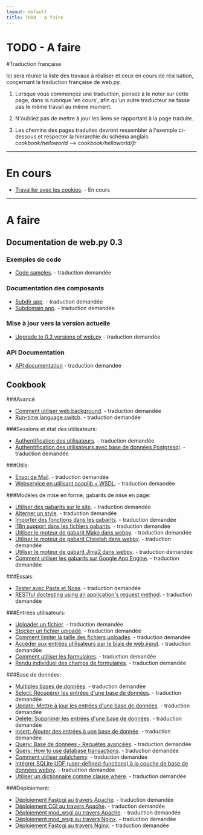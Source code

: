```yaml
---
layout: default
title: TODO - A faire
---
```


# TODO - A faire

#Traduction française

Ici sera réunie la liste des travaux à réaliser et ceux en cours de réalisation, conçernant la traduction française de web.py.

1. Lorsque vous commençez une traduction, pensez à le noter sur cette page, dans la rubrique 'en cours',  afin qu'un autre traducteur ne fasse pas le même travail au même moment.

1. N'oubliez pas de mettre à jour les liens se rapportant à la page traduite.

1. Les chemins des pages traduites devront ressembler à l'exemple ci-dessous et respecter la hierarchie du schéma anglais:
	*cookbook/helloworld* --> *cookbook/helloworld/fr*

-------------------------------------------------

# En cours

* [Travailler avec les cookies](/cookbook/cookies). - En cours

---

# A faire

## Documentation de web.py 0.3


### Exemples de code

* [Code samples](/src). - traduction demandée

### Documentation des composants

* [Subdir app](/docs/0.3/apps/subdir). - traduction demandée
* [Subdomain app](/docs/0.3/apps/subdomain). - traduction demandée

### Mise à jour vers la version actuelle 

* [Upgrade to 0.3 versions of web.py](/docs/0.3/upgrade) - traduction demandée

### API Documentation

* [API documentation](/docs/0.3/api) - traduction demandée


## Cookbook


###Avancé

* [Comment utiliser web.background](/cookbook/background). - traduction demandée
* [Run-time language switch](/cookbook/runtime-language-switch). - traduction demandée

###Sessions et état des utilisateurs:


* [Authentification des utilisateurs](/cookbook/userauth). - traduction demandée
* [Authentification des utilisateurs avec base de données Postgresql](/cookbook/userauthpgsql). - traduction demandée


###Utils:

* [Envoi de Mail](/cookbook/sendmail). - traduction demandée
* [Webservice en utilisant soaplib + WSDL](/cookbook/webservice). - traduction demandée

###Modèles de mise en forme, gabarits de mise en page:

* [Utiliser des gabarits sur le site](/cookbook/layout_template). - traduction demandée
* [Alterner un style](/cookbook/alternating_style). - traduction demandée
* [Importer des fonctions dans les gabarits](/cookbook/template_import). - traduction demandée
* [i18n support dans les fichiers gabarits](/cookbook/i18n_support_in_template_file ). - traduction demandée
* [Utiliser le moteur de gabarit Mako dans webpy](/cookbook/template_mako). - traduction demandée
* [Utiliser le moteur de gabarit Cheetah dans webpy](/cookbook/template_cheetah). - traduction demandée
* [Utiliser le moteur de gabarit  Jinja2 dans webpy](/cookbook/template_jinja). - traduction demandée
* [Comment utiliser les gabarits sur Google App Engine](/cookbook/templates_on_gae). - traduction demandée

###Essais:

* [Tester avec Paste et Nose](/cookbook/testing_with_paste_and_nose). - traduction demandée
* [RESTful doctesting using an application's request method](/cookbook/restful_doctesting_using_request). - traduction demandée

###Entrées utilisateurs:

* [Uploader un fichier](/cookbook/fileupload). - traduction demandée
* [Stocker un fichier uploadé](/cookbook/storeupload). - traduction demandée
* [Comment limiter la taille des fichiers uploadés](/cookbook/limiting_upload_size). - traduction demandée
* [Accéder aux entrées utilisateurs par le biais de web.input](/cookbook/input). - traduction demandée
* [Comment utiliser les formulaires](/cookbook/forms). - traduction demandée
* [Rendu individuel des champs de formulaires](/cookbook/form_fields). - traduction demandée

###Base de données:

* [Multiples bases de données](/cookbook/multidbs). - traduction demandée
* [Select: Récupérer les entrées d'une base de données](/cookbook/select). - traduction demandée
* [Update: Mettre à jour les entrées d'une base de données](/cookbook/update).  - traduction demandée
* [Delete: Supprimer les entrées d'une base de données](/cookbook/delete). - traduction demandée
* [Insert: Ajouter des entrées à une base de donnée](/cookbook/insert).  - traduction demandée
* [Query: Base de données - Requêtes avancées](/cookbook/query). - traduction demandée
* [Query: How to use database transactions](/cookbook/transactions). - traduction demandée
* [Comment utiliser sqlalchemy](/cookbook/sqlalchemy). - traduction demandée
* [Intégrer SQLite UDF (user-defined-functions) à la couche de base de données webpy](/cookbook/sqlite-udf). - traduction demandée
* [Utiliser un dictionnaire comme clause where](/cookbook/where_dict). - traduction demandée

###Déploiement:

* [Déploiement Fastcgi au travers Apache](/cookbook/fastcgi-apache).  - traduction demandée
* [Déploiement CGI au travers Apache](/cookbook/cgi-apache). - traduction demandée
* [Déploiement mod_wsgi au travers Apache](/cookbook/mod_wsgi-apache ).  - traduction demandée
* [Déploiement mod_wsgi au travers Nginx](/cookbook/mod_wsgi-nginx ).  - traduction demandée
* [Déploiement Fastcgi au travers Nginx](/cookbook/fastcgi-nginx). - traduction demandée